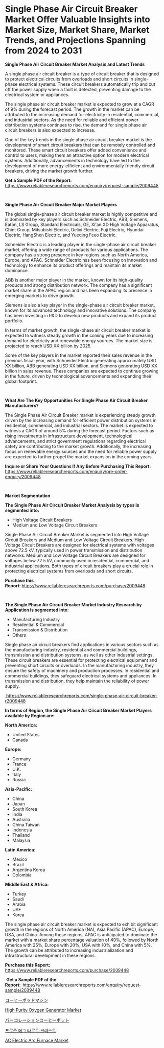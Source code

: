 <p><h1>Single Phase Air Circuit Breaker Market Offer Valuable Insights into Market Size, Market Share, Market Trends, and Projections Spanning from 2024 to 2031</h1></p><p><strong>Single Phase Air Circuit Breaker Market Analysis and Latest Trends</strong></p>
<p><p>A single phase air circuit breaker is a type of circuit breaker that is designed to protect electrical circuits from overloads and short circuits in single-phase electrical systems. These circuit breakers automatically trip and cut off the power supply when a fault is detected, preventing damage to the electrical system or appliances.</p><p>The single phase air circuit breaker market is expected to grow at a CAGR of 9% during the forecast period. The growth in the market can be attributed to the increasing demand for electricity in residential, commercial, and industrial sectors. As the need for reliable and efficient power distribution systems continues to rise, the demand for single phase air circuit breakers is also expected to increase.</p><p>One of the key trends in the single phase air circuit breaker market is the development of smart circuit breakers that can be remotely controlled and monitored. These smart circuit breakers offer added convenience and control to users, making them an attractive option for modern electrical systems. Additionally, advancements in technology have led to the development of more energy-efficient and environmentally friendly circuit breakers, driving the market growth further.</p></p>
<p><strong>Get a Sample PDF of the Report:&nbsp;</strong> <a href="https://www.reliableresearchreports.com/enquiry/request-sample/2009448">https://www.reliableresearchreports.com/enquiry/request-sample/2009448</a></p>
<p>&nbsp;</p>
<p><strong>Single Phase Air Circuit Breaker Major Market Players</strong></p>
<p><p>The global single-phase air circuit breaker market is highly competitive and is dominated by key players such as Schneider Electric, ABB, Siemens, Eaton, LS Group, Standard Electricals, GE, Xi'an XD High Voltage Apparatus, Chint Group, Mitsubishi Electric, Delixi Electric, Fuji Electric, Hyundai Electric, HangShen Electric, and Yueqing Feeo Electric.</p><p>Schneider Electric is a leading player in the single-phase air circuit breaker market, offering a wide range of products for various applications. The company has a strong presence in key regions such as North America, Europe, and APAC. Schneider Electric has been focusing on innovation and technology to enhance its product offerings and maintain its market dominance.</p><p>ABB is another major player in the market, known for its high-quality products and strong distribution network. The company has a significant market share in the APAC region and has been expanding its presence in emerging markets to drive growth.</p><p>Siemens is also a key player in the single-phase air circuit breaker market, known for its advanced technology and innovative solutions. The company has been investing in R&D to develop new products and expand its product portfolio.</p><p>In terms of market growth, the single-phase air circuit breaker market is expected to witness steady growth in the coming years due to increasing demand for electricity and renewable energy sources. The market size is projected to reach USD XX billion by 2025.</p><p>Some of the key players in the market reported their sales revenue in the previous fiscal year, with Schneider Electric generating approximately USD XX billion, ABB generating USD XX billion, and Siemens generating USD XX billion in sales revenue. These companies are expected to continue growing in the future, driven by technological advancements and expanding their global footprint.</p></p>
<p>&nbsp;</p>
<p><strong>What Are The Key Opportunities For Single Phase Air Circuit Breaker Manufacturers?</strong></p>
<p><p>The Single Phase Air Circuit Breaker market is experiencing steady growth driven by the increasing demand for efficient power distribution systems in residential, commercial, and industrial sectors. The market is expected to witness a CAGR of around 5% during the forecast period. Factors such as rising investments in infrastructure development, technological advancements, and strict government regulations regarding electrical safety are contributing to the market growth. Additionally, the increasing focus on renewable energy sources and the need for reliable power supply are expected to further propel the market expansion in the coming years.</p></p>
<p><strong>Inquire or Share Your Questions If Any Before Purchasing This Report:</strong> <a href="https://www.reliableresearchreports.com/enquiry/pre-order-enquiry/2009448">https://www.reliableresearchreports.com/enquiry/pre-order-enquiry/2009448</a></p>
<p>&nbsp;</p>
<p><strong>Market Segmentation</strong></p>
<p><strong>The Single Phase Air Circuit Breaker Market Analysis by types is segmented into:</strong></p>
<p><ul><li>High Voltage Circuit Breakers</li><li>Medium and Low Voltage Circuit Breakers</li></ul></p>
<p><p>Single Phase Air Circuit Breaker Market is segmented into High Voltage Circuit Breakers and Medium and Low Voltage Circuit Breakers. High Voltage Circuit Breakers are designed for electrical systems with voltages above 72.5 kV, typically used in power transmission and distribution networks. Medium and Low Voltage Circuit Breakers are designed for voltages below 72.5 kV, commonly used in residential, commercial, and industrial applications. Both types of circuit breakers play a crucial role in protecting electrical systems from overloads and short circuits.</p></p>
<p><strong>Purchase this Report:&nbsp;</strong><a href="https://www.reliableresearchreports.com/purchase/2009448">https://www.reliableresearchreports.com/purchase/2009448</a></p>
<p>&nbsp;</p>
<p><strong>The Single Phase Air Circuit Breaker Market Industry Research by Application is segmented into:</strong></p>
<p><ul><li>Manufacturing Industry</li><li>Residential & Commercial</li><li>Transmission & Distribution</li><li>Others</li></ul></p>
<p><p>Single phase air circuit breakers find applications in various sectors such as the manufacturing industry, residential and commercial buildings, transmission and distribution systems, as well as other industrial settings. These circuit breakers are essential for protecting electrical equipment and preventing short circuits or overloads. In the manufacturing industry, they ensure the safety of machinery and production processes. In residential and commercial buildings, they safeguard electrical systems and appliances. In transmission and distribution, they help maintain the reliability of power supply.</p></p>
<p><a href="https://www.reliableresearchreports.com/single-phase-air-circuit-breaker-r2009448">&nbsp;https://www.reliableresearchreports.com/single-phase-air-circuit-breaker-r2009448</a></p>
<p><strong>In terms of Region, the Single Phase Air Circuit Breaker Market Players available by Region are:</strong></p>
<p>
    <p> <strong> North America: </strong>
        <ul>
            <li>United States</li>
            <li>Canada</li>
        </ul>
        </p> 
    <p> <strong> Europe: </strong>
        <ul>
            <li>Germany</li>
            <li>France</li>
            <li>U.K.</li>
            <li>Italy</li>
            <li>Russia</li>
        </ul>
        </p> 
    <p> <strong> Asia-Pacific: </strong>
        <ul>
            <li>China</li>
            <li>Japan</li>
            <li>South Korea</li>
            <li>India</li>
            <li>Australia</li>
            <li>China Taiwan</li>
            <li>Indonesia</li>
            <li>Thailand</li>
            <li>Malaysia</li>
        </ul>
        </p> 
    <p> <strong> Latin America: </strong>
        <ul>
            <li>Mexico</li>
            <li>Brazil</li>
            <li>Argentina Korea</li>
            <li>Colombia</li>
        </ul>
        </p> 
    <p> <strong> Middle East & Africa: </strong>
        <ul>
            <li>Turkey</li>
            <li>Saudi</li>
            <li>Arabia</li>
            <li>UAE</li>
            <li>Korea</li>
        </ul>
    </p>
    </p>
<p><p>The single phase air circuit breaker market is expected to exhibit significant growth in the regions of North America (NA), Asia Pacific (APAC), Europe, USA, and China. Among these regions, APAC is anticipated to dominate the market with a market share percentage valuation of 40%, followed by North America with 25%, Europe with 20%, USA with 10%, and China with 5%. The growth can be attributed to increasing industrialization and infrastructural development in these regions.</p></p>
<p><strong>Purchase this Report: </strong><a href="https://www.reliableresearchreports.com/purchase/2009448">https://www.reliableresearchreports.com/purchase/2009448</a></p>
<p>&nbsp;<strong>Get a Sample PDF of the Report:&nbsp;&nbsp;</strong><a href="https://www.reliableresearchreports.com/enquiry/request-sample/2009448">https://www.reliableresearchreports.com/enquiry/request-sample/2009448</a></p>
<p><strong></strong></p>
<p><p><a href="https://github.com/LuzHills1972/Market-Research-Report-List-1/blob/main/1098853165529.md">コーヒーポッドマシン</a></p><p><a href="https://github.com/amapolalg/Market-Research-Report-List-1/blob/main/high-purity-oxygen-generator-market.md">High Purity Oxygen Generator Market</a></p><p><a href="https://github.com/kegley4963/Market-Research-Report-List-2/blob/main/5750381165528.md">パーコレーションコーヒーポット</a></p><p><a href="https://github.com/sougarounis/Market-Research-Report-List-4/blob/main/3101513178645.md">프로즌 에그 타르트 크러스트</a></p><p><a href="https://github.com/kumertitash/Market-Research-Report-List-1/blob/main/ac-electric-arc-furnace-market.md">AC Electric Arc Furnace Market</a></p></p>